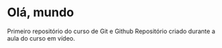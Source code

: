 # Olá, mundo
Primeiro repositório do curso de Git e Github
Repositório criado durante a aula do curso em vídeo.

